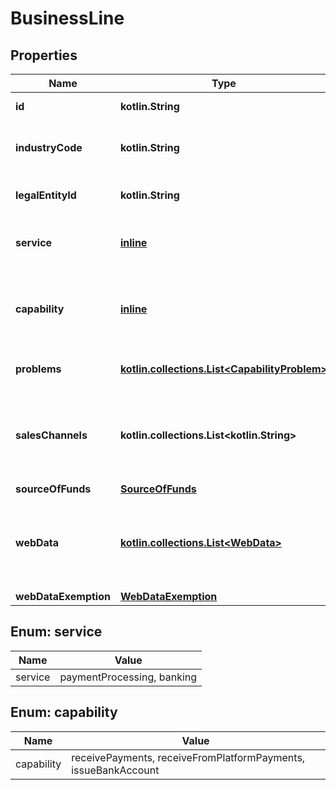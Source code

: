 
# BusinessLine

## Properties
Name | Type | Description | Notes
------------ | ------------- | ------------- | -------------
**id** | **kotlin.String** | The unique identifier of the business line. |  [readonly]
**industryCode** | **kotlin.String** | A code that represents the industry of the legal entity. For example, **4431A** for computer software stores. | 
**legalEntityId** | **kotlin.String** | Unique identifier of the [legal entity](https://docs.adyen.com/api-explorer/#/legalentity/latest/post/legalEntities__resParam_id) that owns the business line. | 
**service** | [**inline**](#Service) | The service for which you are creating the business line.    Possible values: *  **paymentProcessing** *  **banking**   | 
**capability** | [**inline**](#Capability) | The capability for which you are creating the business line.  Possible values: **receivePayments**, **receiveFromPlatformPayments**, **issueBankAccount** |  [optional]
**problems** | [**kotlin.collections.List&lt;CapabilityProblem&gt;**](CapabilityProblem.md) | The verification errors related to capabilities for this supporting entity. |  [optional]
**salesChannels** | **kotlin.collections.List&lt;kotlin.String&gt;** | A list of channels where goods or services are sold.  Possible values: **pos**, **posMoto**, **eCommerce**, **ecomMoto**, **payByLink**.  Required only in combination with the &#x60;service&#x60; **paymentProcessing**. |  [optional]
**sourceOfFunds** | [**SourceOfFunds**](SourceOfFunds.md) |  |  [optional]
**webData** | [**kotlin.collections.List&lt;WebData&gt;**](WebData.md) | List of website URLs where your user&#39;s goods or services are sold. When this is required for a service but your user does not have an online presence, provide the reason in the &#x60;webDataExemption&#x60; object. |  [optional]
**webDataExemption** | [**WebDataExemption**](WebDataExemption.md) |  |  [optional]


<a name="Service"></a>
## Enum: service
Name | Value
---- | -----
service | paymentProcessing, banking


<a name="Capability"></a>
## Enum: capability
Name | Value
---- | -----
capability | receivePayments, receiveFromPlatformPayments, issueBankAccount



